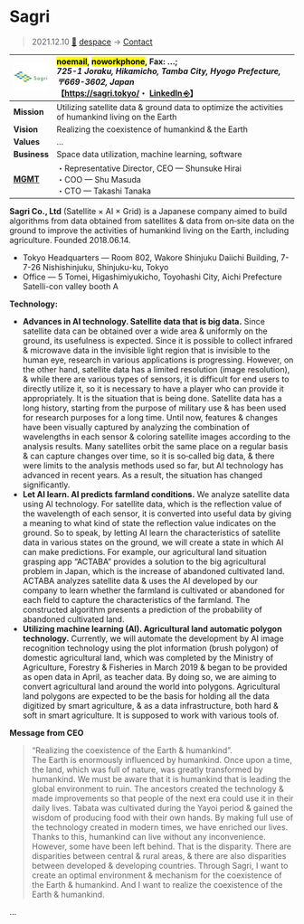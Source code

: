 # Sagri
> 2021.12.10 [🚀](../../index/index.md) [despace](../index.md) → [Contact](../contact.md)

|[![](../f/contact/s/sagri_logo1_thumb.webp)](../f/contact/s/sagri_logo1.webp)|<mark>noemail</mark>, <mark>noworkphone</mark>, Fax: …;<br> *725-1 Joraku, Hikamicho, Tamba City, Hyogo Prefecture, 〒669-3602, Japan*<br> 【<https://sagri.tokyo/>・ [LinkedIn ⎆](https://www.linkedin.com/company/sagri)】|
|:-|:-|
|**Mission**|Utilizing satellite data & ground data to optimize the activities of humankind living on the Earth|
|**Vision**|Realizing the coexistence of humankind & the Earth|
|**Values**|…|
|**Business**|Space data utilization, machine learning, software|
|**[MGMT](../mgmt.md)**|・Representative Director, CEO — Shunsuke Hirai<br> ・COO — Shu Masuda<br> ・CTO — Takashi Tanaka|

**Sagri Co., Ltd** (Satellite × AI × Grid) is a Japanese company aimed to build algorithms from data obtained from satellites & data from on‑site data on the ground to improve the activities of humankind living on the Earth, including agriculture. Founded 2018.06.14.

   - Tokyo Headquarters — Room 802, Wakore Shinjuku Daiichi Building, 7-7-26 Nishishinjuku, Shinjuku-ku, Tokyo
   - Office — 5 Tomei, Higashimiyukicho, Toyohashi City, Aichi Prefecture Satelli-con valley booth A

**Technology:**

   - **Advances in AI technology. Satellite data that is big data.** Since satellite data can be obtained over a wide area & uniformly on the ground, its usefulness is expected. Since it is possible to collect infrared & microwave data in the invisible light region that is invisible to the human eye, research in various applications is progressing. However, on the other hand, satellite data has a limited resolution (image resolution), & while there are various types of sensors, it is difficult for end users to directly utilize it, so it is necessary to have a player who can provide it appropriately. It is the situation that is being done. Satellite data has a long history, starting from the purpose of military use & has been used for research purposes for a long time. Until now, features & changes have been visually captured by analyzing the combination of wavelengths in each sensor & coloring satellite images according to the analysis results. Many satellites orbit the same place on a regular basis & can capture changes over time, so it is so‑called big data, & there were limits to the analysis methods used so far, but AI technology has advanced in recent years. As a result, the situation has changed significantly.
   - **Let AI learn. AI predicts farmland conditions.** We analyze satellite data using AI technology. For satellite data, which is the reflection value of the wavelength of each sensor, it is converted into useful data by giving a meaning to what kind of state the reflection value indicates on the ground. So to speak, by letting AI learn the characteristics of satellite data in various states on the ground, we will create a state in which AI can make predictions. For example, our agricultural land situation grasping app “ACTABA” provides a solution to the big agricultural problem in Japan, which is the increase of abandoned cultivated land. ACTABA analyzes satellite data & uses the AI ​​developed by our company to learn whether the farmland is cultivated or abandoned for each field to capture the characteristics of the farmland. The constructed algorithm presents a prediction of the probability of abandoned cultivated land.
   - **Utilizing machine learning (AI). Agricultural land automatic polygon technology.** Currently, we will automate the development by AI image recognition technology using the plot information (brush polygon) of domestic agricultural land, which was completed by the Ministry of Agriculture, Forestry & Fisheries in March 2019 & began to be provided as open data in April, as teacher data. By doing so, we are aiming to convert agricultural land around the world into polygons. Agricultural land polygons are expected to be the basis for holding all the data digitized by smart agriculture, & as a data infrastructure, both hard & soft in smart agriculture. It is supposed to work with various tools of.

**Message from CEO**

> “Realizing the coexistence of the Earth & humankind”.<br> The Earth is enormously influenced by humankind. Once upon a time, the land, which was full of nature, was greatly transformed by humankind. We must be aware that it is humankind that is leading the global environment to ruin. The ancestors created the technology & made improvements so that people of the next era could use it in their daily lives. Tabata was cultivated during the Yayoi period & gained the wisdom of producing food with their own hands. By making full use of the technology created in modern times, we have enriched our lives. Thanks to this, humankind can live without any inconvenience. However, some have been left behind. That is the disparity. There are disparities between central & rural areas, & there are also disparities between developed & developing countries. Through Sagri, I want to create an optimal environment & mechanism for the coexistence of the Earth & humankind. And I want to realize the coexistence of the Earth & humankind.

<p style="page-break-after:always"> </p>

…
